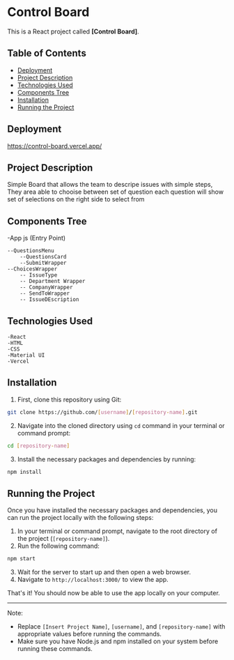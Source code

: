 # Control Board

This is a React project called **[Control Board]**.

## Table of Contents
- [Deployment](#Deployment)
- [Project Description](#Project-Description)
- [Technologies Used](#Technologies_Used)
- [Components Tree](#Components-Tree)
- [Installation](#installation)
- [Running the Project](#running-the-project)

## Deployment
https://control-board.vercel.app/

## Project Description
Simple Board that allows the team to descripe issues with simple steps, They area able to chooise between set of question each question will show set of selections on the right side to select from 


## Components Tree

-App js (Entry Point)

    --QuestionsMenu
        --QuestionsCard
        --SubmitWrapper
    --ChoicesWrapper
        -- IssueType
        -- Department Wrapper
        -- CompanyWrapper
        -- SendToWrapper
        -- IssueDEscription

## Technologies Used
    -React
    -HTML
    -CSS
    -Material UI
    -Vercel
    
## Installation

1. First, clone this repository using Git:

```bash
git clone https://github.com/[username]/[repository-name].git
```

2. Navigate into the cloned directory using `cd` command in your terminal or command prompt:

```bash
cd [repository-name]
```

3. Install the necessary packages and dependencies by running:

```bash
npm install
```

## Running the Project

Once you have installed the necessary packages and dependencies, you can run the project locally with the following steps:

1. In your terminal or command prompt, navigate to the root directory of the project (`[repository-name]`).
2. Run the following command:

```bash
npm start
```

3. Wait for the server to start up and then open a web browser.
4. Navigate to `http://localhost:3000/` to view the app.

That's it! You should now be able to use the app locally on your computer.

---

Note:
- Replace `[Insert Project Name]`, `[username]`, and `[repository-name]` with appropriate values before running the commands. 
- Make sure you have Node.js and npm installed on your system before running these commands.